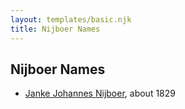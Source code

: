 ```yaml
---
layout: templates/basic.njk
title: Nijboer Names
---
```

## Nijboer Names
- [Janke Johannes Nijboer](/people/4/49881856), about 1829